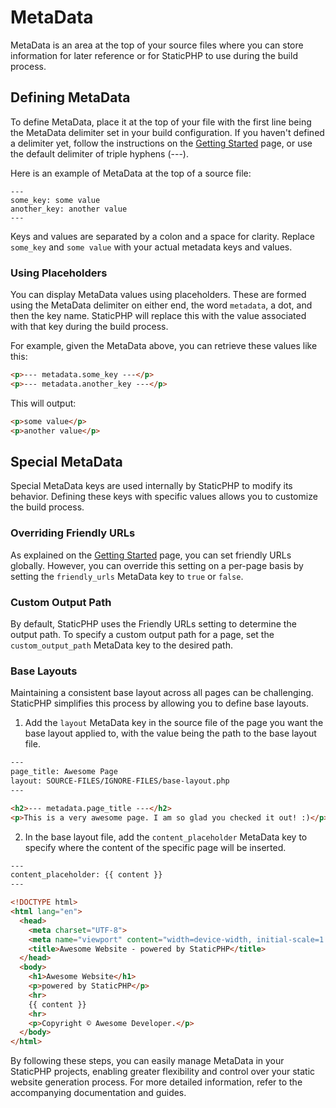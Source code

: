 # MetaData

MetaData is an area at the top of your source files where you can store information for later reference or for StaticPHP to use during the build process.

## Defining MetaData

To define MetaData, place it at the top of your file with the first line being the MetaData delimiter set in your build configuration. If you haven't defined a delimiter yet, follow the instructions on the [Getting Started](Getting-Started.md) page, or use the default delimiter of triple hyphens (---).

Here is an example of MetaData at the top of a source file:

```
---
some_key: some value
another_key: another value
---
```

Keys and values are separated by a colon and a space for clarity. Replace `some_key` and `some value` with your actual metadata keys and values.

### Using Placeholders

You can display MetaData values using placeholders. These are formed using the MetaData delimiter on either end, the word `metadata`, a dot, and then the key name. StaticPHP will replace this with the value associated with that key during the build process.

For example, given the MetaData above, you can retrieve these values like this:

```html
<p>--- metadata.some_key ---</p>
<p>--- metadata.another_key ---</p>
```

This will output:

```html
<p>some value</p>
<p>another value</p>
```

## Special MetaData

Special MetaData keys are used internally by StaticPHP to modify its behavior. Defining these keys with specific values allows you to customize the build process.

### Overriding Friendly URLs

As explained on the [Getting Started](Getting-Started.md) page, you can set friendly URLs globally. However, you can override this setting on a per-page basis by setting the `friendly_urls` MetaData key to `true` or `false`.

### Custom Output Path

By default, StaticPHP uses the Friendly URLs setting to determine the output path. To specify a custom output path for a page, set the `custom_output_path` MetaData key to the desired path.

### Base Layouts

Maintaining a consistent base layout across all pages can be challenging. StaticPHP simplifies this process by allowing you to define base layouts.

1. Add the `layout` MetaData key in the source file of the page you want the base layout applied to, with the value being the path to the base layout file.

```html
---
page_title: Awesome Page
layout: SOURCE-FILES/IGNORE-FILES/base-layout.php
---

<h2>--- metadata.page_title ---</h2>
<p>This is a very awesome page. I am so glad you checked it out! :)</p>
```

2. In the base layout file, add the `content_placeholder` MetaData key to specify where the content of the specific page will be inserted.

```html
---
content_placeholder: {{ content }}
---

<!DOCTYPE html>
<html lang="en">
  <head>
    <meta charset="UTF-8">
    <meta name="viewport" content="width=device-width, initial-scale=1.0">
    <title>Awesome Website - powered by StaticPHP</title>
  </head>
  <body>
    <h1>Awesome Website</h1>
    <p>powered by StaticPHP</p>
    <hr>
    {{ content }}
    <hr>
    <p>Copyright © Awesome Developer.</p>
  </body>
</html>
```

By following these steps, you can easily manage MetaData in your StaticPHP projects, enabling greater flexibility and control over your static website generation process. For more detailed information, refer to the accompanying documentation and guides.

